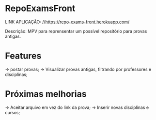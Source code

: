 # RepoExamsFront

LINK APLICAÇÃO: //https://repo-exams-front.herokuapp.com/

Descrição: MPV para reprensentar um possível repositório para provas antigas.

# Features
 -> postar provas;
 -> Visualizar provas antigas, filtrando por professores e disciplinas; 

# Próximas melhorias
-> Aceitar arquivo em vez do link da prova;
-> Inserir novas disciplinas e cursos;
